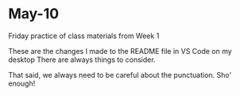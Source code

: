 # May-10
Friday practice of class materials from Week 1

These are the changes I made to the README file in VS Code on my desktop
There are always things to consider.

That said, we always need to be careful about the punctuation.
Sho' enough!